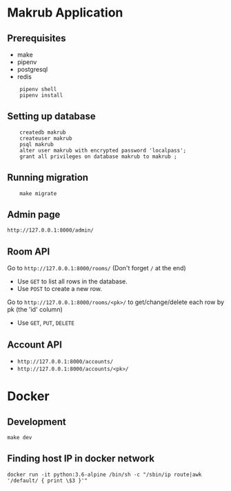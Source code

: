 # Makrub Application

## Prerequisites
- make
- pipenv
- postgresql
- redis

```
    pipenv shell
    pipenv install
```

## Setting up database
```
    createdb makrub
    createuser makrub
    psql makrub
    alter user makrub with encrypted password 'localpass';
    grant all privileges on database makrub to makrub ;
```

## Running migration
```
    make migrate
```

## Admin page
`http://127.0.0.1:8000/admin/`

## Room API
Go to `http://127.0.0.1:8000/rooms/` (Don't forget `/` at the end)
- Use `GET` to list all rows in the database.
- Use `POST` to create a new row.

Go to `http://127.0.0.1:8000/rooms/<pk>/` to get/change/delete each row by pk (the 'id' column)
- Use `GET`, `PUT`, `DELETE`

## Account API
- `http://127.0.0.1:8000/accounts/`
- `http://127.0.0.1:8000/accounts/<pk>/`



# Docker

## Development
```
make dev
```

## Finding host IP in docker network
```
docker run -it python:3.6-alpine /bin/sh -c "/sbin/ip route|awk '/default/ { print \$3 }'"
```
